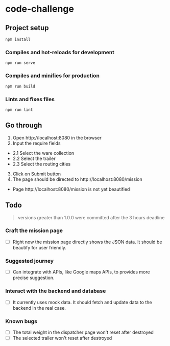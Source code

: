 # code-challenge

## Project setup
```
npm install
```

### Compiles and hot-reloads for development
```
npm run serve
```

### Compiles and minifies for production
```
npm run build
```

### Lints and fixes files
```
npm run lint
```

## Go through
1. Open http://localhost:8080 in the browser
2. Input the require fields
  - 2.1 Select the ware collection
  - 2.2 Select the trailer
  - 2.3 Select the routing cities
3. Click on Submit button
4. The page should be directed to http://localhost:8080/mission
  - Page http://localhost:8080/mission is not yet beautified

## Todo
> versions greater than 1.0.0 were committed after the 3 hours deadline
### Craft the mission page
- [ ] Right now the mission page directly shows the JSON data. It should be beautify for user friendly.

### Suggested journey
- [ ] Can integrate with APIs, like Google maps APIs, to provides more precise suggestion.

### Interact with the backend and database
- [ ] It currently uses mock data. It should fetch and update data to the backend in the real case.

### Known bugs
- [ ] The total weight in the dispatcher page won't reset after destroyed
- [ ] The selected trailer won't reset after destroyed

